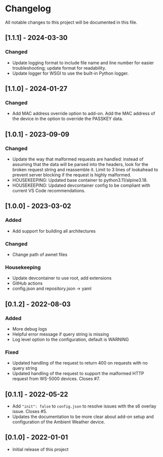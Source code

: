 # Changelog

All notable changes to this project will be documented in this file.

## [1.1.1] - 2024-03-30

### Changed

- Update logging format to include file name and line number for easier troubleshooting; update format for readability.
- Update logger for WSGI to use the built-in Python logger.

## [1.1.0] - 2024-01-27

### Changed

- Add MAC address override option to add-on. Add the MAC address of the device in the option to
  override the PASSKEY data.

## [1.0.1] - 2023-09-09

### Changed

- Update the way that malformed requests are handled: instead of assuming that the data will be
  parsed into the headers, look for the broken request string and reassemble it. Limit to 3 lines of
  lookahead to prevent server blocking if the request is highly malformed.
- HOUSEKEEPING: Updated base container to python3.11/alpine3.18.
- HOUSEKEEPING: Updated devcontainer config to be compliant with current VS Code recommendations.

## [1.0.0] - 2023-03-02

### Added

- Add support for building all architectures

### Changed

- Change path of awnet files

### Housekeeping

- Update devcontainer to use root, add extensions
- GitHub actions
- config.json and repository.json -> yaml

## [0.1.2] - 2022-08-03

### Added

- More debug logs
- Helpful error message if query string is missing
- Log level option to the configuration, default is WARNING

### Fixed

- Updated handling of the request to return 400 on requests with no query string
- Updated handling of the request to support the malformed HTTP request from WS-5000 devices. Closes #7.

## [0.1.1] - 2022-05-22

- Add `"init": false` to `config.json` to resolve issues with the s6 overlay issue. Closes #5.
- Updates the documentation to be more clear about add-on setup and configuration of the Ambient Weather device.

## [0.1.0] - 2022-01-01

- Initial release of this project
